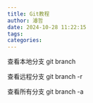 ```yaml
---
title: Git教程
author: 濬哲
date: 2024-10-28 11:22:15
tags:
categories:
---
```


查看本地分支
git branch

查看远程分支
git branch -r

查看所有分支
git branch -a